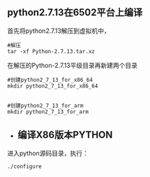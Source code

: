 ## python2.7.13在6502平台上编译

首先将python2.7.13解压到虚拟机中，

```
#解压
tar -xf Python-2.7.13.tar.xz
```

在解压的Python-2.7.13平级目录再新建两个目录

```
#创建python2_7_13_for_x86_64
mkdir python2_7_13_for_x86_64
```



```
 
#创建python2_7_13_for_arm
mkdir python2_7_13_for_arm
```

* ## 编译X86版本PYTHON

进入python源码目录，执行：

```
./configure
```



